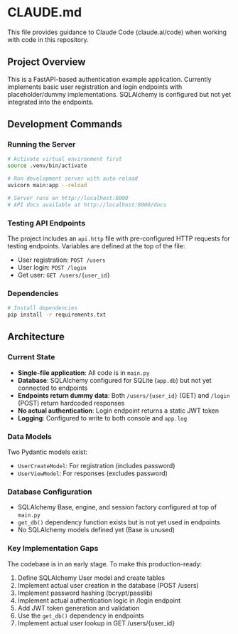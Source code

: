 # CLAUDE.md

This file provides guidance to Claude Code (claude.ai/code) when working with code in this repository.

## Project Overview

This is a FastAPI-based authentication example application. Currently implements basic user registration and login endpoints with placeholder/dummy implementations. SQLAlchemy is configured but not yet integrated into the endpoints.

## Development Commands

### Running the Server
```bash
# Activate virtual environment first
source .venv/bin/activate

# Run development server with auto-reload
uvicorn main:app --reload

# Server runs on http://localhost:8000
# API docs available at http://localhost:8000/docs
```

### Testing API Endpoints
The project includes an `api.http` file with pre-configured HTTP requests for testing endpoints. Variables are defined at the top of the file:
- User registration: `POST /users`
- User login: `POST /login`
- Get user: `GET /users/{user_id}`

### Dependencies
```bash
# Install dependencies
pip install -r requirements.txt
```

## Architecture

### Current State
- **Single-file application**: All code is in `main.py`
- **Database**: SQLAlchemy configured for SQLite (`app.db`) but not yet connected to endpoints
- **Endpoints return dummy data**: Both `/users/{user_id}` (GET) and `/login` (POST) return hardcoded responses
- **No actual authentication**: Login endpoint returns a static JWT token
- **Logging**: Configured to write to both console and `app.log`

### Data Models
Two Pydantic models exist:
- `UserCreateModel`: For registration (includes password)
- `UserViewModel`: For responses (excludes password)

### Database Configuration
- SQLAlchemy Base, engine, and session factory configured at top of `main.py`
- `get_db()` dependency function exists but is not yet used in endpoints
- No SQLAlchemy models defined yet (Base is unused)

### Key Implementation Gaps
The codebase is in an early stage. To make this production-ready:
1. Define SQLAlchemy User model and create tables
2. Implement actual user creation in the database (POST /users)
3. Implement password hashing (bcrypt/passlib)
4. Implement actual authentication logic in /login endpoint
5. Add JWT token generation and validation
6. Use the `get_db()` dependency in endpoints
7. Implement actual user lookup in GET /users/{user_id}
